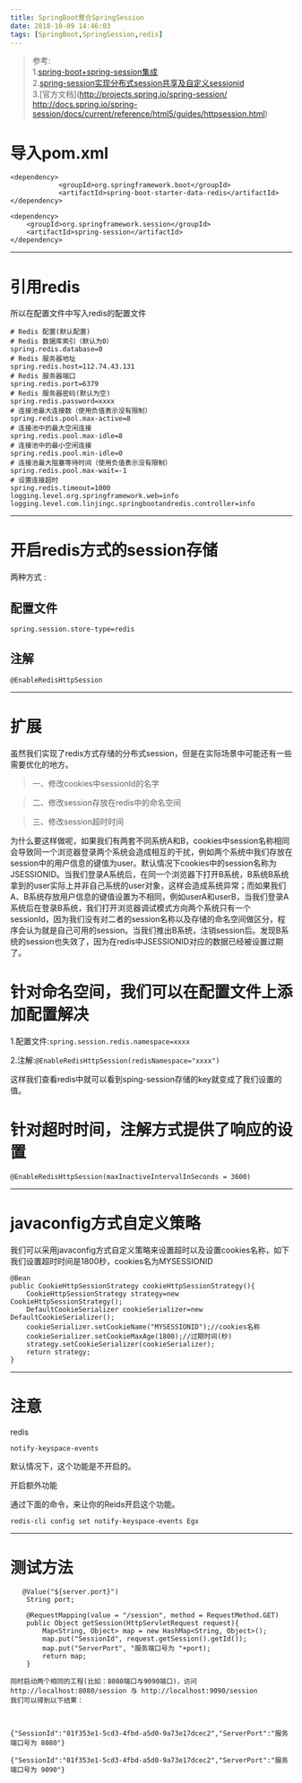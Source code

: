 ```yaml
---
title: SpringBoot整合SpringSession
date: 2018-10-09 14:46:03
tags: [SpringBoot,SpringSession,redis]
---
```

>参考:  
>1.[spring-boot+spring-session集成](https://yq.aliyun.com/articles/182676?utm_content=m_29523)  
>2.[spring-session实现分布式session共享及自定义sessionid](https://blog.csdn.net/qq351790934/article/details/54930049)  
>3.[官方文档](http://projects.spring.io/spring-session/
http://docs.spring.io/spring-session/docs/current/reference/html5/guides/httpsession.html)
# 导入pom.xml

```
<dependency>
			<groupId>org.springframework.boot</groupId>
			<artifactId>spring-boot-starter-data-redis</artifactId>
</dependency>
		
<dependency>
    <groupId>org.springframework.session</groupId>
    <artifactId>spring-session</artifactId>
</dependency>
```
---

<!--more-->

# 引用redis

所以在配置文件中写入redis的配置文件

```
# Redis 配置(默认配置)
# Redis 数据库索引（默认为0）
spring.redis.database=0
# Redis 服务器地址
spring.redis.host=112.74.43.131
# Redis 服务器端口
spring.redis.port=6379
# Redis 服务器密码(默认为空)
spring.redis.password=xxxx
# 连接池最大连接数（使用负值表示没有限制）
spring.redis.pool.max-active=8
# 连接池中的最大空闲连接
spring.redis.pool.max-idle=8
# 连接池中的最小空闲连接
spring.redis.pool.min-idle=0
# 连接池最大阻塞等待时间（使用负值表示没有限制）
spring.redis.pool.max-wait=-1
# 设置连接超时
spring.redis.timeout=1000
logging.level.org.springframework.web=info
logging.level.com.linjingc.springbootandredis.controller=info

```

---

# 开启redis方式的session存储

两种方式 :
## 配置文件

`spring.session.store-type=redis`

## 注解

`@EnableRedisHttpSession`

---

# 扩展

虽然我们实现了redis方式存储的分布式session，但是在实际场景中可能还有一些需要优化的地方。

>一、修改cookies中sessionId的名字

>二、修改session存放在redis中的命名空间

>三、修改session超时时间


为什么要这样做呢，如果我们有两套不同系统A和B，cookies中session名称相同会导致同一个浏览器登录两个系统会造成相互的干扰，例如两个系统中我们存放在session中的用户信息的键值为user。默认情况下cookies中的session名称为JSESSIONID。当我们登录A系统后，在同一个浏览器下打开B系统，B系统B系统拿到的user实际上并非自己系统的user对象，这样会造成系统异常；而如果我们A、B系统存放用户信息的键值设置为不相同，例如userA和userB，当我们登录A系统后在登录B系统，我们打开浏览器调试模式方向两个系统只有一个sessionId，因为我们没有对二者的session名称以及存储的命名空间做区分，程序会认为就是自己可用的session。当我们推出B系统，注销session后。发现B系统的session也失效了，因为在redis中JSESSIONID对应的数据已经被设置过期了。


# 针对命名空间，我们可以在配置文件上添加配置解决

1.配置文件:`spring.session.redis.namespace=xxxx`

2.注解:`@EnableRedisHttpSession(redisNamespace="xxxx")`

这样我们查看redis中就可以看到sping-session存储的key就变成了我们设置的值。

# 针对超时时间，注解方式提供了响应的设置

`@EnableRedisHttpSession(maxInactiveIntervalInSeconds = 3600)`


---

# javaconfig方式自定义策略

我们可以采用javaconfig方式自定义策略来设置超时以及设置cookies名称，如下我们设置超时时间是1800秒，cookies名为MYSESSIONID

```
@Bean
public CookieHttpSessionStrategy cookieHttpSessionStrategy(){
    CookieHttpSessionStrategy strategy=new CookieHttpSessionStrategy();
    DefaultCookieSerializer cookieSerializer=new DefaultCookieSerializer();
    cookieSerializer.setCookieName("MYSESSIONID");//cookies名称
    cookieSerializer.setCookieMaxAge(1800);//过期时间(秒)
    strategy.setCookieSerializer(cookieSerializer);
    return strategy;
}
```

---

# 注意

 redis

`notify-keyspace-events`

默认情况下，这个功能是不开启的。

开启额外功能

通过下面的命令，来让你的Reids开启这个功能。

`redis-cli config set notify-keyspace-events Egx`

---

# 测试方法

```
   @Value("${server.port}")
    String port;

    @RequestMapping(value = "/session", method = RequestMethod.GET)
    public Object getSession(HttpServletRequest request){
        Map<String, Object> map = new HashMap<String, Object>();
        map.put("SessionId", request.getSession().getId());
        map.put("ServerPort", "服务端口号为 "+port);
        return map;
    }

同时启动两个相同的工程(比如：8080端口与9090端口)，访问 http://localhost:8080/session 与 http://localhost:9090/session 
我们可以得到以下结果：



{"SessionId":"01f353e1-5cd3-4fbd-a5d0-9a73e17dcec2","ServerPort":"服务端口号为 8080"}

{"SessionId":"01f353e1-5cd3-4fbd-a5d0-9a73e17dcec2","ServerPort":"服务端口号为 9090"}
```